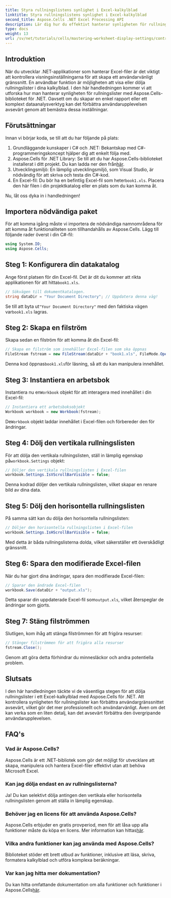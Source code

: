 ```yaml
---
title: Styra rullningslistens synlighet i Excel-kalkylblad
linktitle: Styra rullningslistens synlighet i Excel-kalkylblad
second_title: Aspose.Cells .NET Excel Processing API
description: Lär dig hur du effektivt hanterar synligheten för rullningslister i Excel-kalkylblad med hjälp av Aspose.Cells-biblioteket för .NET. Denna omfattande handledning leder dig genom de nödvändiga stegen för att dölja vertikala och horisontella rullningslister.
type: docs
weight: 13
url: /sv/net/tutorials/cells/mastering-worksheet-display-settings/controlling-scroll-bar-visibility/
---
```

## Introduktion

När du utvecklar .NET-applikationer som hanterar Excel-filer är det viktigt att kontrollera visningsinställningarna för att skapa ett användarvänligt gränssnitt. En användbar funktion är möjligheten att visa eller dölja rullningslister i dina kalkylblad. I den här handledningen kommer vi att utforska hur man hanterar synligheten för rullningslister med Aspose.Cells-biblioteket för .NET. Oavsett om du skapar en enkel rapport eller ett komplext dataanalysverktyg kan det förbättra användarupplevelsen avsevärt genom att bemästra dessa inställningar.

## Förutsättningar

Innan vi börjar koda, se till att du har följande på plats:

1. Grundläggande kunskaper i C# och .NET: Bekantskap med C#-programmeringskoncept hjälper dig att enkelt följa med.
2. Aspose.Cells för .NET Library: Se till att du har Aspose.Cells-biblioteket installerat i ditt projekt. Du kan ladda ner den från[här](https://releases.aspose.com/cells/net/).
3. Utvecklingsmiljö: En lämplig utvecklingsmiljö, som Visual Studio, är nödvändig för att skriva och testa din C#-kod.
4.  En Excel-fil: Du bör ha en befintlig Excel-fil som heter`book1.xls`. Placera den här filen i din projektkatalog eller en plats som du kan komma åt.

Nu, låt oss dyka in i handledningen!

## Importera nödvändiga paket

För att komma igång måste vi importera de nödvändiga namnområdena för att komma åt funktionaliteten som tillhandahålls av Aspose.Cells. Lägg till följande rader överst i din C#-fil:

```csharp
using System.IO;
using Aspose.Cells;
```

## Steg 1: Konfigurera din datakatalog

 Ange först platsen för din Excel-fil. Det är dit du kommer att rikta applikationen för att hitta`book1.xls`.

```csharp
// Sökvägen till dokumentkatalogen.
string dataDir = "Your Document Directory"; // Uppdatera denna väg!
```

 Se till att byta ut`"Your Document Directory"` med den faktiska vägen var`book1.xls` lagras.

## Steg 2: Skapa en filström

Skapa sedan en filström för att komma åt din Excel-fil:

```csharp
// Skapa en filström som innehåller Excel-filen som ska öppnas
FileStream fstream = new FileStream(dataDir + "book1.xls", FileMode.Open);
```

 Denna kod öppnas`book1.xls`för läsning, så att du kan manipulera innehållet.

## Steg 3: Instantiera en arbetsbok

 Instantiera nu en`Workbook` objekt för att interagera med innehållet i din Excel-fil:

```csharp
// Instantiera ett arbetsboksobjekt
Workbook workbook = new Workbook(fstream);
```

 De`Workbook` objekt laddar innehållet i Excel-filen och förbereder den för ändringar.

## Steg 4: Dölj den vertikala rullningslisten

 För att dölja den vertikala rullningslisten, ställ in lämplig egenskap på`workbook.Settings` objekt:

```csharp
// Döljer den vertikala rullningslisten i Excel-filen
workbook.Settings.IsVScrollBarVisible = false;
```

Denna kodrad döljer den vertikala rullningslisten, vilket skapar en renare bild av dina data.

## Steg 5: Dölj den horisontella rullningslisten

På samma sätt kan du dölja den horisontella rullningslisten:

```csharp
// Döljer den horisontella rullningslisten i Excel-filen
workbook.Settings.IsHScrollBarVisible = false;
```

Med detta är båda rullningslisterna dolda, vilket säkerställer ett överskådligt gränssnitt.

## Steg 6: Spara den modifierade Excel-filen

När du har gjort dina ändringar, spara den modifierade Excel-filen:

```csharp
// Sparar den ändrade Excel-filen
workbook.Save(dataDir + "output.xls");
```

 Detta sparar din uppdaterade Excel-fil som`output.xls`, vilket återspeglar de ändringar som gjorts.

## Steg 7: Stäng filströmmen

Slutligen, kom ihåg att stänga filströmmen för att frigöra resurser:

```csharp
// Stänger filströmmen för att frigöra alla resurser
fstream.Close();
```

Genom att göra detta förhindrar du minnesläckor och andra potentiella problem.

## Slutsats

I den här handledningen täckte vi de väsentliga stegen för att dölja rullningslister i ett Excel-kalkylblad med Aspose.Cells för .NET. Att kontrollera synligheten för rullningslister kan förbättra användargränssnittet avsevärt, vilket gör det mer professionellt och användarvänligt. Även om det kan verka som en liten detalj, kan det avsevärt förbättra den övergripande användarupplevelsen.

## FAQ's

### Vad är Aspose.Cells?  
Aspose.Cells är ett .NET-bibliotek som gör det möjligt för utvecklare att skapa, manipulera och hantera Excel-filer effektivt utan att behöva Microsoft Excel.

### Kan jag dölja endast en av rullningslisterna?  
Ja! Du kan selektivt dölja antingen den vertikala eller horisontella rullningslisten genom att ställa in lämplig egenskap.

### Behöver jag en licens för att använda Aspose.Cells?  
 Aspose.Cells erbjuder en gratis provperiod, men för att låsa upp alla funktioner måste du köpa en licens. Mer information kan hittas[här](https://purchase.aspose.com/buy).

### Vilka andra funktioner kan jag använda med Aspose.Cells?  
Biblioteket stöder ett brett utbud av funktioner, inklusive att läsa, skriva, formatera kalkylblad och utföra komplexa beräkningar.

### Var kan jag hitta mer dokumentation?  
 Du kan hitta omfattande dokumentation om alla funktioner och funktioner i Aspose.Cells[här](https://reference.aspose.com/cells/net/).